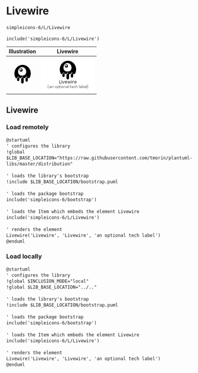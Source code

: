 # Livewire


```text
simpleicons-6/L/Livewire
```

```text
include('simpleicons-6/L/Livewire')
```



| Illustration | Livewire |
| :---: | :---: |
| ![illustration for Illustration](../../simpleicons-6/L/Livewire.png) | ![illustration for Livewire](../../simpleicons-6/L/Livewire.Local.png) |




## Livewire

### Load remotely
```plantuml
@startuml
' configures the library
!global $LIB_BASE_LOCATION="https://raw.githubusercontent.com/tmorin/plantuml-libs/master/distribution"

' loads the library's bootstrap
!include $LIB_BASE_LOCATION/bootstrap.puml

' loads the package bootstrap
include('simpleicons-6/bootstrap')

' loads the Item which embeds the element Livewire
include('simpleicons-6/L/Livewire')

' renders the element
Livewire('Livewire', 'Livewire', 'an optional tech label')
@enduml
```

### Load locally
```plantuml
@startuml
' configures the library
!global $INCLUSION_MODE="local"
!global $LIB_BASE_LOCATION="../.."

' loads the library's bootstrap
!include $LIB_BASE_LOCATION/bootstrap.puml

' loads the package bootstrap
include('simpleicons-6/bootstrap')

' loads the Item which embeds the element Livewire
include('simpleicons-6/L/Livewire')

' renders the element
Livewire('Livewire', 'Livewire', 'an optional tech label')
@enduml
```

